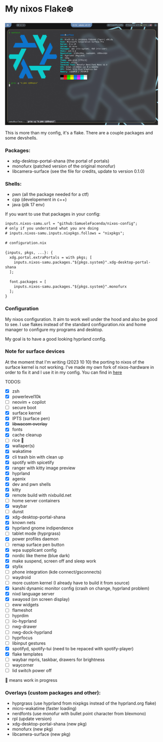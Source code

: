 # My nixos Flake:snowflake:

<!-- 
find ./ "" -type f 2>/dev/null | grep -v -E ".git|.png|.age|.jpg|.pem|.lock" | xargs cat | wc -l 
-->

![hyprland screenshot](assets/screenshot1.png)

This is more than my config, it's a flake. There are a couple packages and some devshells.
### Packages:
- xdg-desktop-portal-shana (the portal of portals)
- monofurx (patched version of the original monofur)
- libcamera-surface (see the file for credits, update to version 0.1.0)

### Shells:
- pwn (all the package needed for a ctf)
- cpp (developement in c++)
- java (jdk 17 env)

If you want to use that packages in your config:
```
inputs.nixos-samu.url = "github:SamueleFacenda/nixos-config";
# only if you understand what you are doing
# inputs.nixos-samu.inputs.nixpkgs.follows = "nixpkgs";

# configuration.nix

{inputs, pkgs, ...}: {
  xdg.portal.extraPortals = with pkgs; [
    inputs.nixos-samu.packages."${pkgs.system}".xdg-desktop-portal-shana
  ];
  
  font.packages = [
    inputs.nixos-samu.packages."${pkgs.system}".monofurx
  ];
}

```

### Configuration
My nixos configuration. It aim to work well under the hood and also be good to see. 
I use flakes instead of the standard configuration.nix
and home manager to configure my programs and desktop.

My goal is to have a good looking hyprland config.


### Note for surface devices

At the moment that I'm writing (2023 10 10) the porting to nixos of the surface kernel is not working.
I've made my own fork of nixos-hardware in order to fix it and I use it in my config. 
You can find in [here](https://github.com/SamueleFacenda/nixos-hardware)
 
 

TODOS:
- [x] zsh
- [x] powerlevel10k
- [ ] neovim + copilot
- [ ] secure boot
- [x] surface kernel
- [x] IPTS (surface pen)
- [x] ~~libwacom overlay~~
- [x] fonts
- [x] cache cleanup
- [ ] rice :construction:
- [x] wallaper(s)
- [x] wakatime
- [x] cli trash bin with clean up
- [x] spotify with spicetify
- [x] ranger with kitty image preview
- [x] hyprland
- [x] agenix
- [x] dev and pwn shells
- [x] kitty
- [x] remote build with nixbuild.net
- [ ] home server containers
- [x] waybar
- [ ] dunst
- [x] xdg-desktop-portal-shana
- [x] known nets
- [x] hyprland gnome indipendence
- [ ] tablet mode (hyprgrass)
- [x] power profiles daemon
- [ ] remap surface pen button
- [x] wpa supplicant config
- [x] nordic like theme (blue dark)
- [x] make suspend, screen off and sleep work
- [x] stylix
- [ ] phone integration (kde connect/gsconnects)
- [ ] waydroid
- [ ] more custom kernel (I already have to build it from source)
- [x] kanshi dynamic monitor config (crash on change, hyprland problem)
- [x] nixd language server
- [x] swayosd (on screen display)
- [ ] eww widgets
- [ ] flameshot
- [ ] hyprdim
- [ ] iio-hyprland
- [ ] nwg-drawer
- [ ] nwg-dock-hyprland
- [ ] hyprfocus
- [ ] libinput gestures
- [x] spotifyd, spotify-tui (need to be repaced with spotify-player)
- [x] flake templates
- [ ] waybar mpris, taskbar, drawers for brightness
- [ ] waycorner
- [ ] lid switch power off

:construction: means work in progress


### Overlays (custom packages and other):
- hyprgrass (use hyprland from nixpkgs instead of the hyprland.org flake)
- micro-wakatime (faster loading)
- nerdfonts (use monofur with bullet point character from blexmono)
- rpl (update version)
- xdg-desktop-portal-shana (new pkg)
- monofurx (new pkg)
- libcamera-surface (new pkg)
